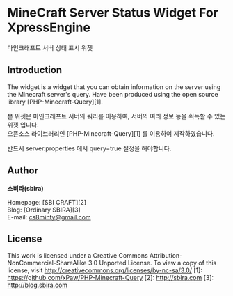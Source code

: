 MineCraft Server Status Widget For XpressEngine
==================
마인크래프트 서버 상태 표시 위젯
## Introduction
The widget is a widget that you can obtain information on the server using the Minecraft server's query.
Have been produced using the open source library [PHP-Minecraft-Query][1].

본 위젯은 마인크래프트 서버의 쿼리를 이용하여, 서버의 여러 정보 등을 획득할 수 있는 위젯 입니다.  
오픈소스 라이브러리인 [PHP-Minecraft-Query][1] 를 이용하여 제작하였습니다.

반드시 server.properties 에서 query=true 설정을 해야합니다.
## Author
**스비라(sbira)**

Homepage: [SBI CRAFT][2]  
Blog: [Ordinary SBIRA][3]  
E-mail: cs8minty@gmail.com

## License
This work is licensed under a Creative Commons Attribution-NonCommercial-ShareAlike 3.0 Unported License.
To view a copy of this license, visit http://creativecommons.org/licenses/by-nc-sa/3.0/
[1]: https://github.com/xPaw/PHP-Minecraft-Query
[2]: http://sbira.com
[3]: http://blog.sbira.com
